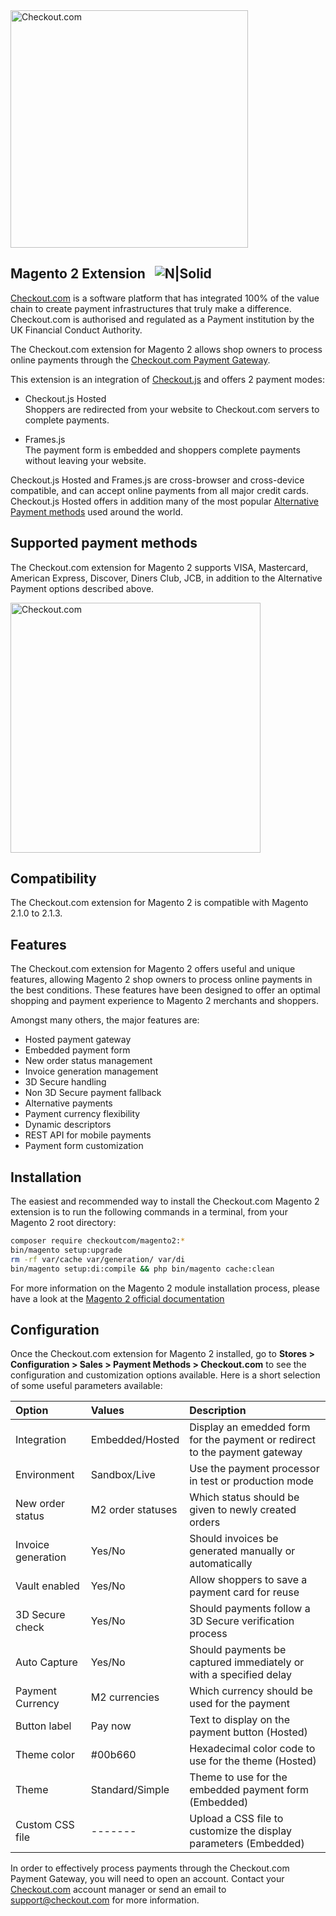<img src="https://cdn.checkout.com/img/checkout-logo-online-payments.jpg" alt="Checkout.com" width="380"/>

## Magento 2 Extension &nbsp; ![N|Solid](https://circleci.com/gh/checkout/checkout-magento2-plugin.svg?style=shield&circle-token=c246af998b0859be11b269afd0b0162303f1ac5f)

[Checkout.com](https://www.checkout.com "Checkout.com") is a software platform that has integrated 100% of the value chain to create payment infrastructures that truly make a difference. Checkout.com is authorised and regulated as a Payment institution by the UK Financial Conduct Authority.

The Checkout.com extension for Magento 2 allows shop owners to process online payments through the [Checkout.com Payment Gateway](https://docs.checkout.com/getting-started/introduction "Checkout.com Payment Gateway").

This extension is an integration of [Checkout.js](https://docs.checkout.com "Checkout.js") and offers 2 payment modes:

* Checkout.js Hosted<br>
Shoppers are redirected from your website to Checkout.com servers to complete payments.

* Frames.js<br>
The payment form is embedded and shoppers complete payments without leaving your website.

Checkout.js Hosted and Frames.js are cross-browser and cross-device compatible, and can accept online payments from all major credit cards. Checkout.js Hosted offers in addition many of the most popular [Alternative Payment methods](https://docs.checkout.com/reference/checkout-js-reference/alternative-payments "Alternative Payment methods") used around the world.

## Supported payment methods
The Checkout.com extension for Magento 2 supports VISA, Mastercard, American Express, Discover, Diners Club, JCB, in addition to the Alternative Payment options described above.

<img src="https://docs.checkout.com/img/supported-payment-methods-v2.png" alt="Checkout.com" width="400"/>

## Compatibility
The Checkout.com extension for Magento 2 is compatible with Magento 2.1.0 to 2.1.3.

## Features
The Checkout.com extension for Magento 2 offers useful and unique features, allowing Magento 2 shop owners to process online payments in the best conditions. These features have been designed to offer an optimal shopping and payment experience to Magento 2 merchants and shoppers.

Amongst many others, the major features are: 

* Hosted payment gateway
* Embedded payment form
* New order status management
* Invoice generation management
* 3D Secure handling
* Non 3D Secure payment fallback
* Alternative payments
* Payment currency flexibility
* Dynamic descriptors
* REST API for mobile payments
* Payment form customization

## Installation
The easiest and recommended way to install the Checkout.com Magento 2 extension is to run the following commands in a terminal, from your Magento 2 root directory:

```bash
composer require checkoutcom/magento2:*
bin/magento setup:upgrade
rm -rf var/cache var/generation/ var/di
bin/magento setup:di:compile && php bin/magento cache:clean
```
For more information on the Magento 2 module installation process, please have a look at the [Magento 2 official documentation](http://devdocs.magento.com/guides/v2.0/install-gde/install/cli/install-cli-subcommands-enable.html "Magento 2 official documentation")

## Configuration
Once the Checkout.com extension for Magento 2 installed, go to **Stores > Configuration > Sales > Payment Methods > Checkout.com** to see the configuration and customization options available. Here is a short selection of some useful parameters available:

| Option               | Values               | Description  |
| :------------------- | :------------------- | :-------------|
| Integration   | Embedded/Hosted | Display an emedded form for the payment or redirect to the payment gateway |
| Environment   | Sandbox/Live    | Use the payment processor in test or production mode |
| New order status | M2 order statuses | Which status should be given to newly created orders | 
| Invoice generation | Yes/No  | Should invoices be generated manually or automatically | 
| Vault enabled | Yes/No  | Allow shoppers to save a payment card for reuse | 
| 3D Secure check | Yes/No  | Should payments follow a 3D Secure verification process | 
| Auto Capture | Yes/No  | Should payments be captured immediately or with a specified delay |
| Payment Currency | M2 currencies | Which currency should be used for the payment |
| Button label | Pay now | Text to display on the payment button (Hosted)|
| Theme color | #00b660 | Hexadecimal color code to use for the theme (Hosted) |
| Theme | Standard/Simple | Theme to use for the embedded payment form (Embedded)|
| Custom CSS file | ------- | Upload a CSS file to customize the display parameters (Embedded)|

In order to effectively process payments through the Checkout.com Payment Gateway, you will need to open an account.
Contact your [Checkout.com](https://www.checkout.com "Checkout.com") account manager or send an email to support@checkout.com for more information.
